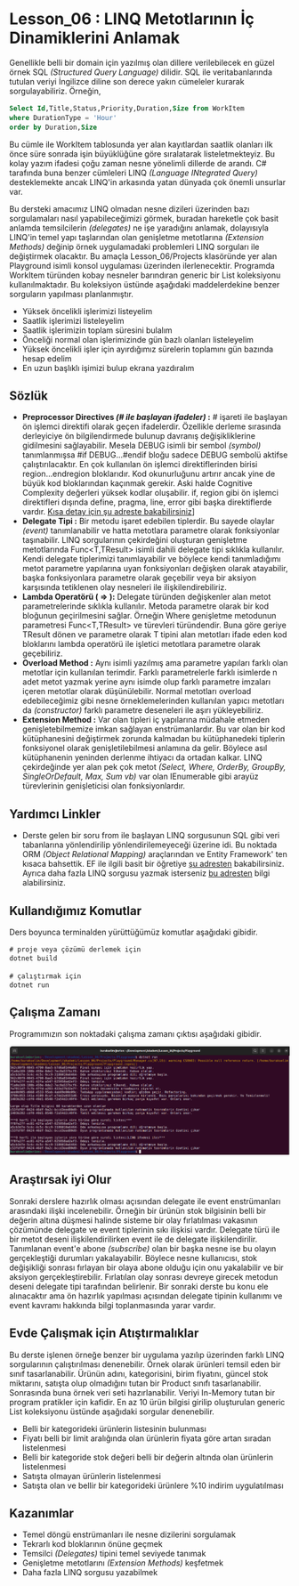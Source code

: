 # Lesson_06 : LINQ Metotlarının İç Dinamiklerini Anlamak

Genellikle belli bir domain için yazılmış olan dillere verilebilecek en güzel örnek SQL _(Structured Query Language)_ dilidir. SQL ile veritabanlarında tutulan veriyi İngilizce diline son derece yakın cümeleler kurarak sorgulayabiliriz. Örneğin,

```sql
Select Id,Title,Status,Priority,Duration,Size from WorkItem 
where DurationType = 'Hour'
order by Duration,Size
```

Bu cümle ile WorkItem tablosunda yer alan kayıtlardan saatlik olanları ilk önce süre sonrada işin büyüklüğüne göre sıralatarak listeletmekteyiz. Bu kolay yazım ifadesi çoğu zaman nesne yönelimli dillerde de arandı. C# tarafında buna benzer cümleleri LINQ _(Language INtegrated Query)_ desteklemekte ancak LINQ'in arkasında yatan dünyada çok önemli unsurlar var. 

Bu dersteki amacımız LINQ olmadan nesne dizileri üzerinden bazı sorgulamaları nasıl yapabileceğimizi görmek, buradan hareketle çok basit anlamda temsilcilerin _(delegates)_ ne işe yaradığını anlamak, dolayısıyla LINQ'in temel yapı taşlarından olan genişletme metotlarına _(Extension Methods)_ değinip örnek uygulamadaki problemleri LINQ sorguları ile değiştirmek olacaktır. Bu amaçla Lesson_06/Projects klasöründe yer alan Playground isimli konsol uygulaması üzerinden ilerlenecektir. Programda WorkItem türünden kobay nesneler barındıran generic bir List koleksiyonu kullanılmaktadır. Bu koleksiyon üstünde aşağıdaki maddelerdekine benzer sorguların yapılması planlanmıştır.

- Yüksek öncelikli işlerimizi listeyelim
- Saatlik işlerimizi listeleyelim
- Saatlik işlerimizin toplam süresini bulalım
- Önceliği normal olan işlerimizinde gün bazlı olanları listeleyelim
- Yüksek öncelikli işler için ayırdığımız sürelerin toplamını gün bazında hesap edelim
- En uzun başlıklı işimizi bulup ekrana yazdıralım

## Sözlük

- **Preprocessor Directives *(# ile başlayan ifadeler)* :** # işareti ile başlayan ön işlemci direktifi olarak geçen ifadelerdir. Özellikle derleme sırasında derleyiciye ön bilgilendirmede bulunup davranış değişikliklerine gidilmesini sağlayabilir. Mesela DEBUG isimli bir sembol _(symbol)_ tanımlanmışsa #if DEBUG...#endif bloğu sadece DEBUG sembolü aktifse çalıştırılacaktır. En çok kullanılan ön işlemci direktiflerinden birisi region...endregion bloklarıdır. Kod okunurluğunu artırır ancak yine de büyük kod bloklarından kaçınmak gerekir. Aski halde Cognitive Complexity değerleri yüksek kodlar oluşabilir. if, region gibi ön işlemci direktifleri dışında define, pragma, line, error gibi başka direktiflerde vardır. [Kısa detay için şu adreste bakabilirsiniz](https://learn.microsoft.com/en-us/dotnet/csharp/language-reference/preprocessor-directives)]
- **Delegate Tipi :** Bir metodu işaret edebilen tiplerdir. Bu sayede olaylar _(event)_ tanımlanabilir ve hatta metotlara parametre olarak fonksiyonlar taşınabilir. LINQ sorgularının çekirdeğini oluşturan genişletme metotlarında Func<T,TResult> isimli dahili delegate tipi sıklıkla kullanılır. Kendi delegate tiplerimizi tanımlayabilir ve böylece kendi tanımladığımı metot parametre yapılarına uyan fonksiyonları değişken olarak atayabilir, başka fonksiyonlara parametre olarak geçebilir veya bir aksiyon karşısında tetiklenen olay nesneleri ile ilişkilendirebiliriz.
- **Lambda Operatörü ( => ):** Delegate türünden değişkenler alan metot parametrelerinde sıklıkla kullanılır. Metoda parametre olarak bir kod bloğunun geçirilmesini sağlar. Örneğin Where genişletme metodunun parametresi Func<T,TResult> ve türevleri türündendir. Buna göre geriye TResult dönen ve parametre olarak T tipini alan metotları ifade eden kod bloklarını lambda operatörü ile işletici metotlara parametre olarak geçebiliriz.
- **Overload Method :** Aynı isimli yazılmış ama parametre yapıları farklı olan metotlar için kullanılan terimdir. Farklı parametrelerle farklı isimlerde n adet metot yazmak yerine aynı isimde olup farklı parametre imzaları içeren metotlar olarak düşünülebilir. Normal metotları overload edebileceğimiz gibi nesne örneklemelerinden kullanılan yapıcı metotları da _(constructor)_ farklı parametre deseneleri ile aşırı yükleyebiliriz.
- **Extension Method :** Var olan tipleri iç yapılarına müdahale etmeden genişletebilmemize imkan sağlayan enstrümanlardır. Bu var olan bir kod kütüphanesini değiştirmek zorunda kalmadan bu kütüphanedeki tiplerin fonksiyonel olarak genişletilebilmesi anlamına da gelir. Böylece asıl kütüphanenin yeninden derlenme ihtiyacı da ortadan kalkar. LINQ çekirdeğinde yer alan pek çok metot _(Select, Where, OrderBy, GroupBy, SingleOrDefault, Max, Sum vb)_ var olan IEnumerable gibi arayüz türevlerinin genişleticisi olan fonksiyonlardır.

## Yardımcı Linkler

- Derste gelen bir soru from ile başlayan LINQ sorgusunun SQL gibi veri tabanlarına yönlendirilip yönlendirilemeyeceği üzerine idi. Bu noktada ORM _(Object Relational Mapping)_ araçlarından ve Entity Framework' ten kısaca bahsettik. EF ile ilgili basit bir öğretiye [şu adresten](https://learn.microsoft.com/en-us/ef/core/get-started/overview/first-app?tabs=netcore-cli) bakabilirsiniz. Ayrıca daha fazla LINQ sorgusu yazmak isterseniz [bu adresten](https://learn.microsoft.com/en-us/dotnet/csharp/programming-guide/concepts/linq/standard-query-operators-overview) bilgi alabilirsiniz.

## Kullandığımız Komutlar

Ders boyunca terminalden yürüttüğümüz komutlar aşağıdaki gibidir.

```shell
# proje veya çözümü derlemek için
dotnet build

# çalıştırmak için
dotnet run
```

## Çalışma Zamanı

Programımızın son noktadaki çalışma zamanı çıktısı aşağıdaki gibidir.

![runtime.png](runtime.png)

## Araştırsak iyi Olur

Sonraki derslere hazırlık olması açısından delegate ile event enstrümanları arasındaki ilişki incelenebilir. Örneğin bir ürünün stok bilgisinin belli bir değerin altına düşmesi halinde sisteme bir olay fırlatılması vakasının çözümünde delegate ve event tiplerinin sıkı ilişkisi vardır. Delegate türü ile bir metot deseni ilişkilendirilirken event ile de delegate ilişkilendirilir. Tanımlanan event'e abone _(subscribe)_ olan bir başka nesne ise bu olayın gerçekleştiği durumları yakalayabilir. Böylece nesne kullanıcısı, stok değişikliği sonrası fırlayan bir olaya abone olduğu için onu yakalabilir ve bir aksiyon gerçekleştirebilir. Fırlatılan olay sonrası devreye girecek metodun deseni delegate tipi tarafından belirlenir. Bir sonraki derste bu konu ele alınacaktır ama ön hazırlık yapılması açısından delegate tipinin kullanımı ve event kavramı hakkında bilgi toplanmasında yarar vardır.

## Evde Çalışmak için Atıştırmalıklar

Bu derste işlenen örneğe benzer bir uygulama yazılıp üzerinden farklı LINQ sorgularının çalıştırılması denenebilir. Örnek olarak ürünleri temsil eden bir sınıf tasarlanabilir. Ürünün adını, kategorisini, birim fiyatını, güncel stok miktarını, satışta olup olmadığını tutan bir Product sınıfı tasarlanabilir. Sonrasında buna örnek veri seti hazırlanabilir. Veriyi In-Memory tutan bir program pratikler için kafidir. En az 10 ürün bilgisi girilip oluşturulan generic List koleksiyonu üstünde aşağıdaki sorgular denenebilir.

- Belli bir kategorideki ürünlerin listesinin bulunması
- Fiyatı belli bir limit aralığında olan ürünlerin fiyata göre artan sıradan listelenmesi
- Belli bir kategoride stok değeri belli bir değerin altında olan ürünlerin listelenmesi
- Satışta olmayan ürünlerin listelenmesi
- Satışta olan ve bellir bir kategorideki ürünlere %10 indirim uygulatılması

## Kazanımlar

- Temel döngü enstrümanları ile nesne dizilerini sorgulamak
- Tekrarlı kod bloklarının önüne geçmek
- Temsilci _(Delegates)_ tipini temel seviyede tanımak
- Genişletme metotlarını _(Extension Methods)_ keşfetmek
- Daha fazla LINQ sorgusu yazabilmek
